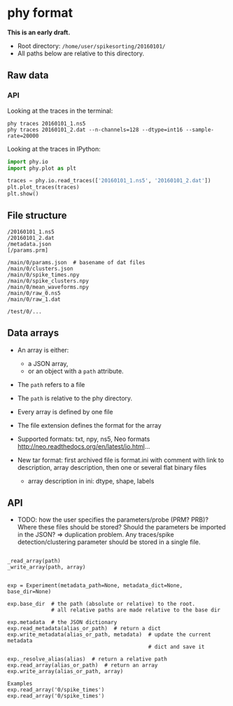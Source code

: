 # phy format

**This is an early draft.**

* Root directory: `/home/user/spikesorting/20160101/`
* All paths below are relative to this directory.


## Raw data

### API

Looking at the traces in the terminal:

```
phy traces 20160101_1.ns5
phy traces 20160101_2.dat --n-channels=128 --dtype=int16 --sample-rate=20000
```

Looking at the traces in IPython:

```python
import phy.io
import phy.plot as plt

traces = phy.io.read_traces(['20160101_1.ns5', '20160101_2.dat'])
plt.plot_traces(traces)
plt.show()
```


## File structure

```
/20160101_1.ns5
/20160101_2.dat
/metadata.json
[/params.prm]

/main/0/params.json  # basename of dat files
/main/0/clusters.json
/main/0/spike_times.npy
/main/0/spike_clusters.npy
/main/0/mean_waveforms.npy
/main/0/raw_0.ns5
/main/0/raw_1.dat

/test/0/...

```


## Data arrays

* An array is either:
    * a JSON array,
    * or an object with a `path` attribute.

* The `path` refers to a file
* The `path` is relative to the phy directory.
* Every array is defined by one file
* The file extension defines the format for the array
* Supported formats: txt, npy, ns5, Neo formats <http://neo.readthedocs.org/en/latest/io.html>...
* New tar format: first archived file is format.ini with comment with link to description, array description, then one or several flat binary files
    * array description in ini: dtype, shape, labels


## API

* TODO: how the user specifies the parameters/probe (PRM? PRB)? Where these files should be stored? Should the parameters be imported in the JSON? => duplication problem. Any traces/spike detection/clustering parameter should be stored in a single file.

```

_read_array(path)
_write_array(path, array)


exp = Experiment(metadata_path=None, metadata_dict=None, base_dir=None)

exp.base_dir  # the path (absolute or relative) to the root.
              # all relative paths are made relative to the base dir

exp.metadata  # the JSON dictionary
exp.read_metadata(alias_or_path)  # return a dict
exp.write_metadata(alias_or_path, metadata)  # update the current metadata
                                             # dict and save it

exp._resolve_alias(alias)  # return a relative path
exp.read_array(alias_or_path)  # return an array
exp.write_array(alias_or_path, array)

Examples
exp.read_array('0/spike_times')
exp.read_array('0/spike_times')

```
